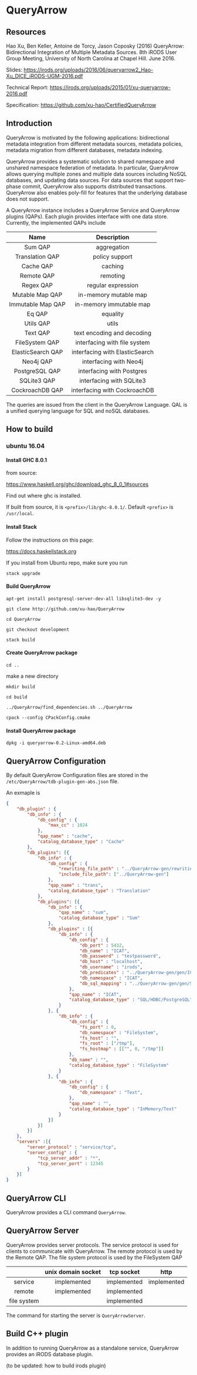 # QueryArrow

## Resources
Hao Xu, Ben Keller, Antoine de Torcy, Jason Coposky (2016) QueryArrow: Bidirectional Integration of Multiple Metadata Sources. 8th iRODS User Group Meeting, University of North Carolina at Chapel Hill. June 2016.

Slides: https://irods.org/uploads/2016/06/queryarrow2_Hao-Xu_DICE_iRODS-UGM-2016.pdf

Technical Report: https://irods.org/uploads/2015/01/xu-queryarrow-2016.pdf

Specification: https://github.com/xu-hao/CertifiedQueryArrow

## Introduction

QueryArrow is motivated by the following applications: bidirectional metadata integration from different metadata sources, metadata policies, metadata migration from different databases, metadata indexing.

QueryArrow provides a systematic solution to shared namespace and unshared namespace federation of metadata. In particular, QueryArrow allows querying multiple zones and multiple data sources including NoSQL databases, and updating data sources. For data sources that support two-phase commit, QueryArrow also supports distributed transactions. QueryArrow also enables poly-fill for features that the underlying database does not support.

A QueryArrow instance includes a QueryArrow Service and QueryArrow plugins (QAPs). Each plugin provides interface with one data store. Currently, the implemented QAPs include

|        Name       |           Description          |
|:-----------------:|:------------------------------:|
|      Sum QAP      |           aggregation          |
|  Translation QAP  |         policy support         |
|     Cache QAP     |             caching            |
|      Remote QAP      |            remoting            |
|     Regex QAP     |       regular expression       |
|  Mutable Map QAP  |      in-memory mutable map     |
| Immutable Map QAP |     in-memory immutable map    |
|       Eq QAP      |            equality            |
| Utils QAP | utils |
| Text QAP | text encoding and decoding |
| FileSystem QAP | interfacing with file system |
| ElasticSearch QAP | interfacing with ElasticSearch |
|     Neo4j QAP     |     interfacing with Neo4j     |
|   PostgreSQL QAP  |    interfacing with Postgres   |
|    SQLite3 QAP    |    interfacing with SQLite3    |
|  CockroachDB QAP  |  interfacing with CockroachDB  |


The queries are issued from the client in the QueryArrow Language. QAL is a unified querying language for SQL and noSQL databases.

## How to build

### ubuntu 16.04

#### Install GHC 8.0.1

from source:

https://www.haskell.org/ghc/download_ghc_8_0_1#sources

Find out where ghc is installed.

If built from source, it is `<prefix>/lib/ghc-8.0.1/`. Default `<prefix>` is `/usr/local`.

#### Install Stack

Follow the instructions on this page:

https://docs.haskellstack.org

If you install from Ubuntu repo, make sure you run

    stack upgrade

#### Build QueryArrow

    apt-get install postgresql-server-dev-all libsqlite3-dev -y

    git clone http://github.com/xu-hao/QueryArrow

    cd QueryArrow

    git checkout development

    stack build

#### Create QueryArrow package

    cd ..

make a new directory

    mkdir build

    cd build

    ../QueryArrow/find_dependencies.sh ../QueryArrow

    cpack --config CPackConfig.cmake

#### Install QueryArrow package

    dpkg -i queryarrow-0.2-Linux-amd64.deb

## QueryArrow Configuration

By default QueryArrow Configuration files are stored in the `/etc/QueryArrow/tdb-plugin-gen-abs.json` file.

An exmaple is

~~~json
{
    "db_plugin" : {
        "db_info" : {
            "db_config" : {
                "max_cc" : 1024
            },
            "qap_name" : "cache",
            "catalog_database_type" : "Cache"
        },
        "db_plugins": [{
            "db_info" : {
                "db_config" : {
                    "rewriting_file_path" : "../QueryArrow-gen/rewriting-plugin-gen.rules",
                    "include_file_path": ["../QueryArrow-gen"]
                },
                "qap_name" : "trans",
                "catalog_database_type" : "Translation"
            },
            "db_plugins": [{
                "db_info" : {
                    "qap_name" : "sum",
                    "catalog_database_type" : "Sum"
                },
                "db_plugins" : [{
                    "db_info" : {
                        "db_config" : {
                            "db_port" : 5432,
                            "db_name" : "ICAT",
                            "db_password" : "testpassword",
                            "db_host" : "localhost",
                            "db_username" : "irods",
                            "db_predicates" : "../QueryArrow-gen/gen/ICATGen",
                            "db_namespace" : "ICAT",
                            "db_sql_mapping" : "../QueryArrow-gen/gen/SQL/ICATGen"
                        },
                        "qap_name" : "ICAT",
                        "catalog_database_type" : "SQL/HDBC/PostgreSQL"
                    }
                }, {
                    "db_info" : {
                        "db_config" : {
                            "fs_port" : 0,
                            "db_namespace" : "FileSystem",
                            "fs_host" : "",
                            "fs_root" : ["/tmp"],
                            "fs_hostmap" : [["", 0, "/tmp"]]
                        },
                        "db_name" : "",
                        "catalog_database_type" : "FileSystem"
                    }
                }, {
                    "db_info" : {
                        "db_config" : {
                            "db_namespace" : "Text",
                        },
                        "qap_name" : "",
                        "catalog_database_type" : "InMemory/Text"
                    }
                }]
            }]
        }]
    },
    "servers" :[{
        "server_protocol" : "service/tcp",
        "server_config" : {
            "tcp_server_addr" : "*",
            "tcp_server_port" : 12345
        }
    }]
}
~~~

## QueryArrow CLI

QueryArrow provides a CLI command `QueryArrow`.

## QueryArrow Server

QueryArrow provides server protocols. The service protocol is used for clients to communicate with QueryArrow. The remote protocol is used by the Remote QAP. The file system protocol is used by the FileSystem QAP

|       |unix domain socket|tcp socket|http|
|:-----:|:----------------:|:--------:|:--:|
|service| implemented| implemented | implemented |
|remote| implemented | implemented| |
|file system|  | implemented | |

The command for starting the server is `QueryArrowServer`.

## Build C++ plugin

In addition to running QueryArrow as a standalone service, QueryArrow provides an iRODS database plugin.

(to be updated: how to build irods plugin)
